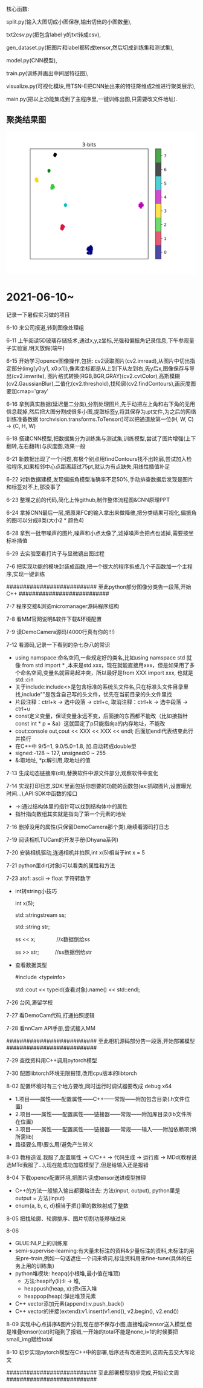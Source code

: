 核心函数: 

split.py(输入大图切成小图保存,输出切出的小图数量),

txt2csv.py(把包含label y的txt转成csv), 

gen_dataset.py(把图片和label都转成tensor,然后切成训练集和测试集), 

model.py(CNN模型), 

train.py(训练并画出中间层特征图), 

visualize.py(可视化模块,用TSN-E把CNN抽出来的特征降维成2维进行聚类展示), 

main.py(把以上功能集成到了主程序里,一键训练出图,只需要改文件地址).


## 聚类结果图
![image](https://github.com/iisdd/internship/blob/main/upload_pic/3-bits.jpg)




# 2021-06-10~
记录一下暑假实习做的项目

6-10 来公司报道,转到图像处理组

6-11 上午阅读5D玻璃存储技术,通过x,y,z坐标,光强和偏振角记录信息,下午参观量子实验室,明天放假(端午)

6-15 开始学习opencv图像操作,包括: 
cv2读取图片(cv2.imread),从图片中切出指定部分(img[y0:y1, x0:x1]),像素坐标都是从上到下从左到右,先y后x,图像保存与导出(cv2.imwrite),
图片格式转换(RGB,BGR,GRAY)(cv2.cvtColor),高斯模糊(cv2.GaussianBlur),二值化(cv2.threshold),找轮廓(cv2.findContours),画灰度图要加cmap='gray'

6-16 拿到真实数据(延迟量二分类),分割处理图片,先手动把左上角和右下角的无用信息截掉,然后把大图分割成很多小图,提取标签y,将其保存为.pt文件,为之后的网络训练准备数据
torchvision.transforms.ToTensor()可以把通道放第一位(H, W, C) -> (C, H, W)

6-18 搭建CNN模型,把数据集分为训练集与测试集,训练模型,尝试了图片增强(上下翻转,左右翻转)与灰度图,效果一般

6-21 新数据出现了一个问题,有极个别点用findContours找不出轮廓,尝试加入检验程序,如果相邻中心点距离超过75pt,就认为有点缺失,用线性插值补足

6-22 对新数据建模,发现偏振角模型准确率不足50%,手动排查数据后发现是图片和标签对不上,那没事了

6-23 整理之前的代码,简化上传github,制作整体流程图&CNN原理PPT

6-24 拿掉CNN最后一层,把原来FC的输入拿出来做降维,把分类结果可视化,偏振角的图可以分成8类(大小2 * 颜色4)

6-28 拿到一批带噪声的图片,噪声和小点太像了,滤掉噪声会把点也滤掉,需要按坐标补插值

6-29 去实验室看打片子与显微镜出图过程

7-6 把实现功能的模块封装成函数,把一个很大的程序拆成几个子函数加一个主程序,实现一键训练

########################### 至此python部分图像分类告一段落,开始C++ ###########################

7-7 程序交接&浏览micromanager源码程序结构

7-8 看MM官网说明&软件下载&环境配置

7-9 读DemoCamera源码(4000行真有你的!!!)

7-12 看源码,记录一下看到的杂七杂八的常识
* using namspace:命名空间,一些规定好的类名,比如using namspace std 就像 from std import * ,本来是std.xxx，现在就能直接用xxx，但是如果用了多个命名空间,变量名就容易起冲突，所以最好是from XXX import xxx, 也就是std::cin
* 关于include:include<>是包含标准的系统头文件名,只在标准头文件目录里找,include""是包含自己写的头文件，优先在当前目录的头文件里找
* 片段注释：ctrl+k -> 选中段落 -> ctrl+c, 取消注释：ctrl+k -> 选中段落 -> ctrl+u
* const定义变量，保证变量永远不变，后面接的东西都不能改（比如接指针const int * p = &a）这就固定了p只能指向a的内存地址，不能改
* cout:console out,cout << XXX << XXX << endl; 后面加endl代表结束此行并换行
* 在C++中 9/5=1, 9.0/5.0=1.8, 加.自动转成double型
* signed:-128 ~ 127, unsigned:0 ~ 255
* &:取地址, *p:解引用,取地址的值

7-13 生成动态链接库(dll),替换软件中源文件部分,观察软件中变化

7-14 实现打印日志,SDK:里面包括你想要的功能的函数包(ex:抓取图片,设置曝光时间...),API:SDK中函数的接口
* ->:通过结构体里的指针可以找到结构体中的属性
* 指针指向数组其实就是指向了第一个元素的地址

7-16 删掉没用的属性(只保留DemoCamera那个类),继续看源码打日志

7-19 阅读相机TUCam的开发手册(Dhyana系列)

7-20 安装相机驱动,连通相机并拍照,int x(5)相当于int x = 5

7-21 python里dir(对象)可以看类的属性和方法

7-23 atof: ascii -> float 字符转数字
* int转string小技巧

  int x(5);

  std::stringstream ss;

  std::string str;

  ss << x;&emsp;&emsp;&emsp;&emsp;//x数据倒给ss

  ss >> str;&emsp;&emsp;&emsp;//ss数据倒给str
* 查看数据类型

  #include \<typeinfo\>

  std::cout << typeid(查看对象).name() << std::endl;

7-26 台风,滞留学校

7-27 看DemoCam代码,打通拍照逻辑

7-28 看nnCam API手册,尝试接入MM

########################### 至此相机源码部分告一段落,开始部署模型 ###########################

7-29 查找资料用C++调用pytorch模型

7-30 配置libtorch环境无限报错,改用cpu版本的libtorch

8-02 配置环境时有三个地方要改,同时运行时调试器要改成 debug x64
* 1.项目——属性——配置属性——C++——常规——附加包含目录(.h文件位置)
* 2.项目——属性——配置属性——链接器——常规——附加库目录(lib文件所在位置)
* 3.项目——属性——配置属性——链接器——常规——输入——附加依赖项(填所需lib)
* 路径要么用\\要么用/避免产生转义

8-03 教程造谣,我服了,配置属性 -> C/C++ -> 代码生成 -> 运行库 -> MDd(教程说选MTd我服了...),现在能成功加载模型了,但是给输入还是报错

8-04 下载opencv配置环境,把图片读成tensor送进模型推理
* C++的方法一般输入输出都要给进去: 方法(input, output), python里是 output = 方法(input)
* enum{a, b, c, d}相当于把{}里的数映射成了整数

8-05 把找轮廓、轮廓排序、图片切割功能移植过来

8-06 
* GLUE:NLP上的训练库
* semi-supervise-learning:有大量未标注的资料&少量标注的资料,未标注的用来pre-train,例如一句话遮住一个词来填词,标注资料用来fine-tune(具体的任务上用的训练集)
* python堆模块: heapq(小根堆,最小值在堆顶)
  * 方法:heapify(li):li -> 堆,
  * heappush(heap, x):把x压入堆
  * heappop(heap):弹出堆顶元素
* C++ vector添加元素(append):v.push_back()
* C++ vector的拼接(extend):v1.insert(v1.end(), v2.begin(), v2.end())

8-09 实现中心点排序&图片分割,现在想不保存小图,直接堆成tensor送入模型,但是堆叠tensor(cat)时碰到了报错,一开始的total不能是none,i=1的时候要把small_img赋给total

8-10 初步实现pytorch模型在C++中的部署,后序还有改进空间,这周先去交大写论文

########################### 至此部署模型初步完成,开始论文周 ###########################





